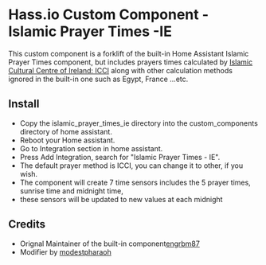 # Hass.io Custom Component - Islamic Prayer Times -IE
This custom component is a forklift of the built-in Home Assistant Islamic Prayer Times component,
but includes prayers times calculated by [Islamic Cultural Centre of Ireland: ICCI](https://islamireland.ie/)
along with other calculation methods ignored in the built-in one such as Egypt, France ...etc.

## Install
* Copy the islamic_prayer_times_ie directory into the custom_components directory of home assistant.
* Reboot your Home assistant.
* Go to Integration section in home assistant.
* Press Add Integration, search for "Islamic Prayer Times - IE".
* The default prayer method is ICCI, you can change it to other, if you wish.
* The component will create 7 time sensors includes the 5 prayer times, sunrise time and midnight time,
* these sensors will be updated to new values at each midnight

## Credits
* Orignal Maintainer of the built-in component[engrbm87](https://github.com/engrbm87)
* Modifier by [modestpharaoh](https://github.com/modestpharaoh)
